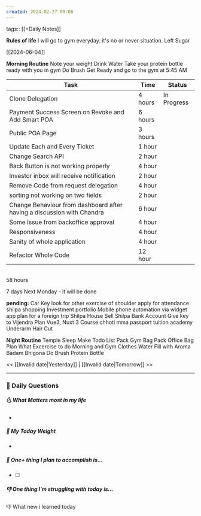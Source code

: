 ```yaml
---
created: 2024-02-27 00:08
---
```

tags:: [[+Daily Notes]]

**Rules of life**
I will go to gym everyday. it's no or never situation.
Left Sugar

[[2024-06-04]]

**Morning Routine**
Note your weight
Drink Water
Take your protein bottle ready with you in gym
Do Brush
Get Ready and go to the gym at 5:45 AM



| Task                                                                   | Time    | Status      |
| ---------------------------------------------------------------------- | ------- | ----------- |
| Clone Delegation                                                       | 4 hours | In Progress |
| Payment Success Screen on Revoke and Add Smart POA                     | 6 hours |             |
| Public POA Page                                                        | 3 hours |             |
| Update Each and Every Ticket                                           | 1 hour  |             |
| Change Search API                                                      | 2 hour  |             |
| Back Button is not working properly                                    | 4 hour  |             |
| Investor inbox will receive notification                               | 2 hour  |             |
| Remove Code from request delegation                                    | 4 hour  |             |
| sorting not working on two fields                                      | 2 hour  |             |
| Change Behaviour from dashboard after having a discussion with Chandra | 6 hour  |             |
| Some Issue from backoffice approval                                    | 4 hour  |             |
| Responsiveness                                                         | 4 hour  |             |
| Sanity of whole application                                            | 4 hour  |             |
| Refactor Whole Code                                                    | 12 hour |             |

\
58 hours

7 days
Next Monday - it will be done




**pending:**
Car Key
look for other exercise of shoulder
apply for attendance
shilpa shopping 
Investment portfolio 
Mobile phone automation via widget app
plan for a foreign trip
Shilpa House Sell
Shilpa Bank Account
Give key to Vijendra
Plan Vue3, Nuxt 3 Course
chhoti mma passport
tuition academy 
Underarm Hair Cut


**Night Routine**
Temple Sleep
Make Todo List
Pack Gym Bag
Pack Office Bag
Plan What Excercise to do
Morning and Gym Clothes
Water Fill with Aroma
Badam Bhigona
Do Brush
Protein Bottle


<< [[Invalid date|Yesterday]] | [[Invalid date|Tomorrow]] >>

---
### 📅 Daily Questions
##### 🌜 What Matters most in my life
- 

##### 🙌 My Today Weight
- 

##### 🚀 One+ thing I plan to accomplish is...
- [ ] 

##### 👎 One thing I'm struggling with today is...


👎 What new i learned today
